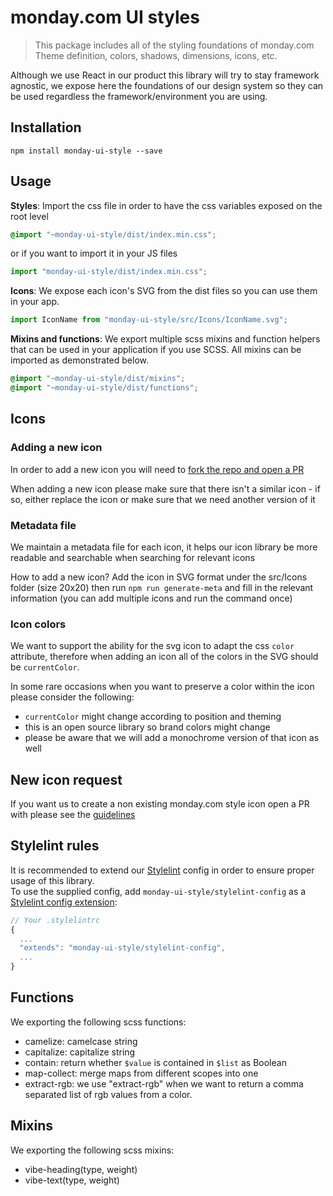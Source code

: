 # monday.com UI styles

> This package includes all of the styling foundations of monday.com
> Theme definition, colors, shadows, dimensions, icons, etc.

Although we use React in our product this library will try to stay framework agnostic, we expose here the foundations of our design system so they can be used regardless the framework/environment you are using.

## Installation

```
npm install monday-ui-style --save
```

## Usage

**Styles**: Import the css file in order to have the css variables exposed on the root level

```scss
@import "~monday-ui-style/dist/index.min.css";
```

or if you want to import it in your JS files

```javascript
import "monday-ui-style/dist/index.min.css";
```

**Icons**: We expose each icon's SVG from the dist files so you can use them in your app.

```javascript
import IconName from "monday-ui-style/src/Icons/IconName.svg";
```

**Mixins and functions**: We export multiple scss mixins and function helpers that can be used in your application if you use SCSS. All mixins can be imported as demonstrated below.

```scss
@import "~monday-ui-style/dist/mixins";
@import "~monday-ui-style/dist/functions";
```

## Icons

### Adding a new icon

In order to add a new icon you will need to [fork the repo and open a PR](https://docs.github.com/en/github/collaborating-with-issues-and-pull-requests/creating-a-pull-request-from-a-fork)

When adding a new icon please make sure that there isn't a similar icon - if so, either replace the icon or make sure that we need another version of it

### Metadata file

We maintain a metadata file for each icon, it helps our icon library be more readable and searchable when searching for relevant icons

How to add a new icon?
Add the icon in SVG format under the src/Icons folder (size 20x20)
then run `npm run generate-meta` and fill in the relevant information (you can add multiple icons and run the command once)

### Icon colors

We want to support the ability for the svg icon to adapt the css `color` attribute, therefore when adding an icon
all of the colors in the SVG should be `currentColor`.

In some rare occasions when you want to preserve a color within the icon please consider the following:

- `currentColor` might change according to position and theming
- this is an open source library so brand colors might change
- please be aware that we will add a monochrome version of that icon as well

## New icon request

If you want us to create a non existing monday.com style icon open a PR with please see the [guidelines](ICON_REQUEST.md)

## Stylelint rules

It is recommended to extend our [Stylelint](https://stylelint.io/) config in order to ensure proper usage of this library.  
To use the supplied config, add `monday-ui-style/stylelint-config` as a [Stylelint config extension](https://stylelint.io/user-guide/configure/#extends):

```js
// Your .stylelintrc
{
  ...
  "extends": "monday-ui-style/stylelint-config",
  ...
}
```

## Functions
We exporting the following scss functions:
- camelize: camelcase string
- capitalize: capitalize string
- contain: return whether `$value` is contained in `$list` as Boolean
- map-collect: merge maps from different scopes into one
- extract-rgb: we use "extract-rgb" when we want to return a comma separated list of rgb values from a color.

## Mixins
We exporting the following scss mixins:
- vibe-heading(type, weight)
- vibe-text(type, weight)
